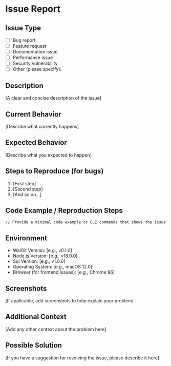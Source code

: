 # Issue Report

## Issue Type
- [ ] Bug report
- [ ] Feature request
- [ ] Documentation issue
- [ ] Performance issue
- [ ] Security vulnerability
- [ ] Other (please specify):

## Description
[A clear and concise description of the issue]

## Current Behavior
[Describe what currently happens]

## Expected Behavior
[Describe what you expected to happen]

## Steps to Reproduce (for bugs)
1. [First step]
2. [Second step]
3. [And so on...]

## Code Example / Reproduction Steps
```
// Provide a minimal code example or CLI commands that shows the issue
```

## Environment
- WalGit Version: [e.g., v0.1.0]
- Node.js Version: [e.g., v18.0.0]
- Sui Version: [e.g., v1.0.0]
- Operating System: [e.g., macOS 12.0]
- Browser (for frontend issues): [e.g., Chrome 96]

## Screenshots
[If applicable, add screenshots to help explain your problem]

## Additional Context
[Add any other context about the problem here]

## Possible Solution
[If you have a suggestion for resolving the issue, please describe it here]